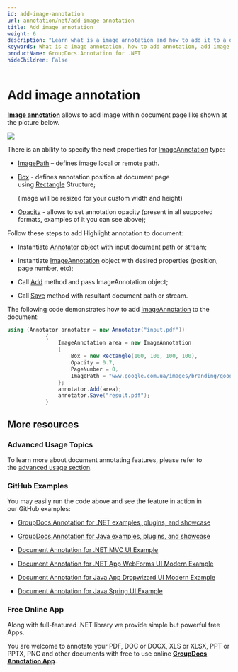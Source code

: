 ```yaml
---
id: add-image-annotation
url: annotation/net/add-image-annotation
title: Add image annotation
weight: 6
description: "Learn what is a image annotation and how to add it to a document programmatically using GroupDocs.Annotation for .NET."
keywords: What is a image annotation, how to add annotation, add image annotation
productName: GroupDocs.Annotation for .NET
hideChildren: False
---
```

# Add image annotation

**[Image annotation](https://apireference.groupdocs.com/net/annotation/groupdocs.annotation.models.annotationmodels/imageannotation)** allows to add image within document page like shown at the picture below.

![](annotation-net/images/add-image-annotation.png)

There is an ability to specify the next properties for [ImageAnnotation](https://apireference.groupdocs.com/net/annotation/groupdocs.annotation.models.annotationmodels/imageannotation) type:

*   [ImagePath](https://apireference.groupdocs.com/annotation/net/groupdocs.annotation.models.annotationmodels/imageannotation/properties/imagepath) – defines image local or remote path.
    
*   [Box](https://apireference.groupdocs.com/annotation/net/groupdocs.annotation.models.annotationmodels/imageannotation/properties/box) \- defines annotation position at document page using [Rectangle](https://apireference.groupdocs.com/net/annotation/groupdocs.annotation.models/rectangle) Structure;
    
    (image will be resized for your custom width and height)
    
*   [Opacity](https://apireference.groupdocs.com/annotation/net/groupdocs.annotation.models.annotationmodels/imageannotation/properties/opacity) - allows to set annotation opacity (present in all supported formats, examples of it you can see above);
    

Follow these steps to add Highlight annotation to document:

*   Instantiate [Annotator](https://apireference.groupdocs.com/net/annotation/groupdocs.annotation/annotator) object with input document path or stream;
    
*   Instantiate [ImageAnnotation](https://apireference.groupdocs.com/annotation/net/groupdocs.annotation.models.annotationmodels/imageannotation) object with desired properties (position, page number, etc);
    
*   Call [Add](https://apireference.groupdocs.com/net/annotation/groupdocs.annotation/annotator/methods/add) method and pass ImageAnnotation object;
    
*   Call [Save](https://apireference.groupdocs.com/net/annotation/groupdocs.annotation/annotator/methods/save) method with resultant document path or stream.  
      
      
    

The following code demonstrates how to add [ImageAnnotation](https://apireference.groupdocs.com/net/annotation/groupdocs.annotation.models.annotationmodels/imageannotation) to the document:

```csharp
using (Annotator annotator = new Annotator("input.pdf"))
            {
                ImageAnnotation area = new ImageAnnotation
                {
                    Box = new Rectangle(100, 100, 100, 100),
                    Opacity = 0.7,
                    PageNumber = 0,
                    ImagePath = "www.google.com.ua/images/branding/googlelogo/2x/googlelogo_color_92x30dp.png"
                };
                annotator.Add(area);
                annotator.Save("result.pdf");
            }

```

## More resources

### Advanced Usage Topics

To learn more about document annotating features, please refer to the [advanced usage section](Advanced%2Busage.html).

### GitHub Examples

You may easily run the code above and see the feature in action in our GitHub examples:

*   [GroupDocs.Annotation for .NET examples, plugins, and showcase](https://github.com/groupdocs-annotation/GroupDocs.Annotation-for-.NET)
    
*   [GroupDocs.Annotation for Java examples, plugins, and showcase](https://github.com/groupdocs-annotation/GroupDocs.Annotation-for-Java)
    
*   [Document Annotation for .NET MVC UI Example](https://github.com/groupdocs-annotation/GroupDocs.Annotation-for-.NET-MVC) 
    
*   [Document Annotation for .NET App WebForms UI Modern Example](https://github.com/groupdocs-annotation/GroupDocs.Annotation-for-.NET-WebForms)
    
*   [Document Annotation for Java App Dropwizard UI Modern Example](https://github.com/groupdocs-annotation/GroupDocs.Annotation-for-Java-Dropwizard)
    
*   [Document Annotation for Java Spring UI Example](https://github.com/groupdocs-annotation/GroupDocs.Annotation-for-Java-Spring)
    

### Free Online App

Along with full-featured .NET library we provide simple but powerful free Apps.

You are welcome to annotate your PDF, DOC or DOCX, XLS or XLSX, PPT or PPTX, PNG and other documents with free to use online **[GroupDocs Annotation App](https://products.groupdocs.app/annotation)**.
